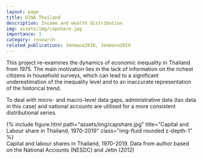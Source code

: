 ```yaml
---
layout: page
title: DINA Thailand
description: Income and wealth distribution
img: assets/img/capshare.jpg
importance: 1
category: research
related_publications: Jenmana2018, Jenmana2019
---
```


This project re-examines the dynamics of economic inequality in Thailand from 1975. The main motivation lies in the lack of information on the richest citizens in household surveys, which can lead to a significant underestimation of the inequality level and to an inaccurate representation of the historical trend.

To deal with micro- and macro-level data gaps, administrative data (tax data in this case) and national accounts are utilised for a more consistent distributional series.

<div class="row">
    <div class="col-sm mt-3 mt-md-0">
        {% include figure.html path="assets/img/capshare.jpg" title="Capital and Labour share in Thailand, 1970-2019" class="img-fluid rounded z-depth-1" %}
    </div>
</div>
<div class="caption">
    Capital and labour shares in Thailand, 1970-2019. Data from author based on the National Accounts (NESDC) and Jetin (2012)
</div>
